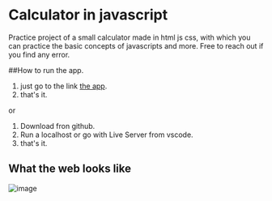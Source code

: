 # Calculator in javascript

Practice project of a small calculator made in html js css, with which you can practice the basic concepts of javascripts and more. Free to reach out if you find any error.

##How to run the app.
1. just go to the link [the app](https://jorgegso.github.io/calculatorJs/).
2. that's it.

or 

1. Download  fron github.
2. Run a localhost or go with Live Server from vscode.
3. that's it.



## What the web looks like
![image](https://user-images.githubusercontent.com/63064991/126343653-5ee03f4c-4ad5-4bf2-a55a-6f13b7a60edd.png)

